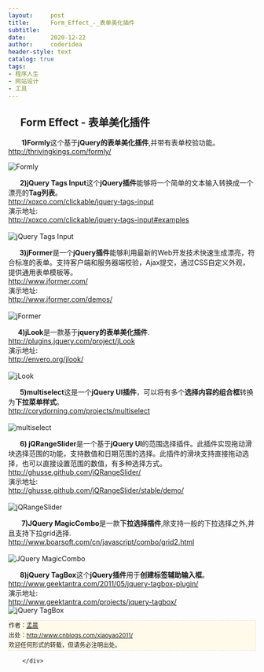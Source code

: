 ```yaml
---
layout:     post
title:      Form_Effect_-_表单美化插件
subtitle:   
date:       2020-12-22
author:     coderidea
header-style: text
catalog: true
tags:
- 程序人生
- 网站设计
- 工具
--- 
```

<div class="postBody">
			<div id="cnblogs_post_body" class="blogpost-body"><h2>     Form Effect - 表单美化插件</h2>
<p></p>
<div>      <strong> 1)Formly</strong>这个基于<strong>jQuery的表单美化插件</strong>,并带有表单校验功能。</div>
<div>
<div>
<div><a href="http://thrivingkings.com/formly/">http://thrivingkings.com/formly/</a></div>
</div>
<div>
<div></div>
</div>
</div>
<p></p>
<div><img src="http://www.open-lib.com/attachment/2011-05/16-23-6-28a.jpg" alt="Formly" /></div>
<div>
<p></p>
<p></p>
<p></p>
<div>
<div>      <strong>2)jQuery Tags Input</strong>这个<strong>jQuery插件</strong>能够将一个简单的文本输入转换成一个漂亮的<strong>Tag列表</strong>。</div>
<div>
<div>
<div><a href="http://xoxco.com/clickable/jquery-tags-input">http://xoxco.com/clickable/jquery-tags-input</a></div>
</div>
<div>
<div>演示地址:</div>
<div><a href="http://xoxco.com/clickable/jquery-tags-input#examples">http://xoxco.com/clickable/jquery-tags-input#examples</a></div>
</div>
<div>
<div></div>
</div>
</div>
<br /><div><img src="http://www.open-lib.com/attachment/2011-04/18-16-38-10c.jpg" alt="jQuery Tags Input" /></div>
<div>
<p></p>
<p></p>
<p></p>
<div>     <strong> 3)jFormer</strong>是一个<strong>jQuery插件</strong>能够利用最新的Web开发技术快速生成漂亮，符合标准的表单。支持客户端和服务器端校验，Ajax提交，通过CSS自定义外观，提供通用表单模板等。</div>
<div>
<div>
<div><a href="http://www.jformer.com/">http://www.jformer.com/</a></div>
</div>
<div>
<div>演示地址:</div>
<div><a href="http://www.jformer.com/demos/">http://www.jformer.com/demos/</a></div>
</div>
</div>
<br /><div><img src="http://www.open-lib.com/attachment/2011-03/07-9-4-18a.jpg" alt="jFormer" /></div>
<div>
<p></p>
<p></p>
<p></p>
<div>     <strong>4)jLook</strong>是一款基于<strong>jquery的表单美化插件</strong>.</div>
<div>
<div>
<div><a href="http://plugins.jquery.com/project/jLook">http://plugins.jquery.com/project/jLook</a></div>
</div>
<div>
<div>演示地址:</div>
<div><a href="http://envero.org/jlook/">http://envero.org/jlook/</a></div>
</div>
<div>
<div></div>
</div>
</div>
<br /><div><img src="http://www.open-lib.com/attachment/2010-12/05-10-46-42c.jpg" alt="jLook" /></div>
<div>
<p></p>
<p></p>
<p></p>
<div>      <strong>5)multiselect</strong>这是一个<strong>jQuery UI插件</strong>，可以将有多个<strong>选择内容的组合框</strong>转换为<strong>下拉菜单样式</strong>。</div>
<div>
<div>
<div><a href="http://corydorning.com/projects/multiselect">http://corydorning.com/projects/multiselect</a></div>
</div>
</div>
<br /><div><img src="http://www.open-lib.com/attachment/2011-10/19-21-58-37d.jpg" alt="multiselect" /></div>
<div>
<p></p>
<p></p>
<p></p>
<div>      <strong>6) jQRangeSlider</strong>是一个基于<strong>jQuery UI</strong>的范围选择插件。此插件实现拖动滑块选择范围的功能，支持数值和日期范围的选择。此插件的滑块支持直接拖动选择，也可以直接设置范围的数值，有多种选择方式。</div>
<div>
<div>
<div><a href="http://ghusse.github.com/jQRangeSlider/">http://ghusse.github.com/jQRangeSlider/</a></div>
</div>
<div>
<div>演示地址:</div>
<div><a href="http://ghusse.github.com/jQRangeSlider/stable/demo/">http://ghusse.github.com/jQRangeSlider/stable/demo/</a></div>
</div>
</div>
<br /><div><img src="http://www.open-lib.com/attachment/2011-08/15-14-35-8i.jpg" alt="jQRangeSlider" /></div>
<div>
<p></p>
<p></p>
<p></p>
<div>      <strong> 7)JQuery MagicCombo</strong>是一款<strong>下拉选择插件</strong>,除支持一般的下拉选择之外,并且支持下拉grid选择.</div>
<div>
<div>
<div><a href="http://www.boarsoft.com/cn/javascript/combo/grid2.html">http://www.boarsoft.com/cn/javascript/combo/grid2.html</a></div>
</div>
</div>
<br /><div><img src="http://www.open-lib.com/attachment/2011-08/15-14-17-34b.jpg" alt="JQuery MagicCombo" /></div>
<div>
<p></p>
<div>
<div>      <strong>8)jQuery TagBox</strong>这个<strong>jQuery插件</strong>用于<strong>创建标签辅助输入框</strong>。</div>
<div>
<div>
<div><a href="http://www.geektantra.com/2011/05/jquery-tagbox-plugin/">http://www.geektantra.com/2011/05/jquery-tagbox-plugin/</a></div>
</div>
<div>
<div>演示地址:</div>
<div><a href="http://www.geektantra.com/projects/jquery-tagbox/">http://www.geektantra.com/projects/jquery-tagbox/</a></div>
</div>
<div>
<div></div>
</div>
</div>
<div><img src="http://www.open-lib.com/attachment/2011-08/01-11-7-23d.jpg" alt="jQuery TagBox" /></div>


<div id="ckepop">
<div></div>
<div style="clear:both;"></div>
</div>
<div>
<p id="PSignature" style="line-height:20px;background:#FFFAEA no-repeat 2% 50%;font-size:12px;border:#e0e0e0 1px dashed;">作者：<a href="http://www.cnblogs.com/xiaoyao2011/">孟晨</a> <br /> 出处：<a href="http://www.cnblogs.com/xiaoyao2011/">http://www.cnblogs.com/xiaoyao2011/</a> <br />欢迎任何形式的转载，但请务必注明出处。</p>
</div>
</div>
</div>
</div>
</div>
</div>
</div>
</div>
</div>
</div></div><div id="MySignature"></div>
<div class="clear"></div>
<div id="blog_post_info_block">
<div id="BlogPostCategory"></div>
<div id="EntryTag"></div>
<div id="blog_post_info">
</div>
<div class="clear"></div>
<div id="post_next_prev"></div>
</div>


		</div>
